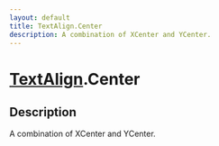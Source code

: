 ```yaml
---
layout: default
title: TextAlign.Center
description: A combination of XCenter and YCenter.
---
```

# [TextAlign]({{site.url}}/Pages/Reference/TextAlign.html).Center

## Description
A combination of XCenter and YCenter.


